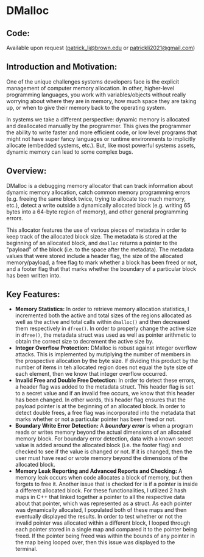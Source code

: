 # DMalloc

## Code:
Available upon request (patrick_li@brown.edu or patrickli2021@gmail.com)

## Introduction and Motivation:
One of the unique challenges systems developers face is the explicit management of computer memory allocation. In other, higher-level programming languages, you work with variables/objects without really worrying about where they are in memory, how much space they are taking up, or when to give their memory back to the operating system.

In systems we take a different perspective: dynamic memory is allocated and deallocated manually by the programmer. This gives the programmer the ability to write faster and more efficient code, or low level programs that might not have super fancy languages or runtime environments to implicitly allocate (embedded systems, etc.). But, like most powerful systems assets, dynamic memory can lead to some complex bugs.

## Overview:
DMalloc is a debugging memory allocator that can track information about dynamic memory allocation, catch common memory programming errors (e.g. freeing the same block twice, trying to allocate too much memory, etc.), detect a write outside a dynamically allocated block (e.g. writing 65 bytes into a 64-byte region of memory), and other general programming errors.

This allocator features the use of various pieces of metadata in order to keep track of the allocated block size. The metadata is stored at the beginning of an allocated block, and `dmalloc` returns a pointer to the "payload" of the block (i.e. to the space after the metadata). The metadata values that were stored include a header flag, the size of the allocated memory/payload, a free flag to mark whether a block has been freed or not, and a footer flag that that marks whether the boundary of a particular block has been written into.

## Key Features:
- **Memory Statistics:** In order to retrieve memory allocation statistics, I incremented both the active and total sizes of the regions allocated as well as the active and total calls within `dmalloc()` and then decreased them respectively in `dfree()`. In order to properly change the active size in `dfree()`, the metadata struct was used as well as pointer arithmetic to obtain the correct size to decrement the active size by.
- **Integer Overflow Protection:** DMalloc is robust against integer overflow attacks. This is implemented by mutiplying the number of members in the prospective allocation by the byte size. If dividing this product by the number of items in teh allocated region does not equal the byte size of each element, then we know that integer overflow occurred.
- **Invalid Free and Double Free Detection:** In order to detect these errors, a header flag was added to the metadata struct. This header flag is set to a secret value and if an invalid free occurs, we know that this header has been changed. In other words, this header flag ensures that the payload pointer is at the beginning of an allocated block. In order to detect double frees, a free flag was incorporated into the metadata that marks whether or not a particular pointer has been freed or not.
- **Boundary Write Error Detection:** A **_boundary error_** is when a program reads or writes memory beyond the actual dimensions of an allocated memory block. For boundary error detection, data with a known secret value is added around the allocated block (i.e. the footer flag) and checked to see if the value is changed or not. If it is changed, then the user must have read or wrote memory beyond the dimensions of the allocated block.
- **Memory Leak Reporting and Advanced Reports and Checking:** A memory leak occurs when code allocates a block of memory, but then forgets to free it. Another issue that is checked for is if a pointer is inside a different allocated block. For these functionalities, I utilized 2 hash maps in C++ that linked together a pointer to all the respective data about that pointer, which was represented as a struct. As each pointer was dynamically allocated, I populated both of these maps and then eventually displayed the results. In order to test whether or not the invalid pointer was allocated within a different block, I looped through each pointer stored in a single map and compared it to the pointer being freed. If the pointer being freed was within the bounds of any pointer in the map being looped over, then this issue was displayed to the terminal.
